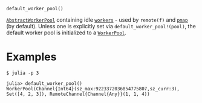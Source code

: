 ```
default_worker_pool()
```

[`AbstractWorkerPool`](@ref) containing idle [`workers`](@ref) - used by `remote(f)` and [`pmap`](@ref) (by default). Unless one is explicitly set via `default_worker_pool!(pool)`, the default worker pool is initialized to a [`WorkerPool`](@ref).

# Examples

```julia-repl
$ julia -p 3

julia> default_worker_pool()
WorkerPool(Channel{Int64}(sz_max:9223372036854775807,sz_curr:3), Set([4, 2, 3]), RemoteChannel{Channel{Any}}(1, 1, 4))
```
